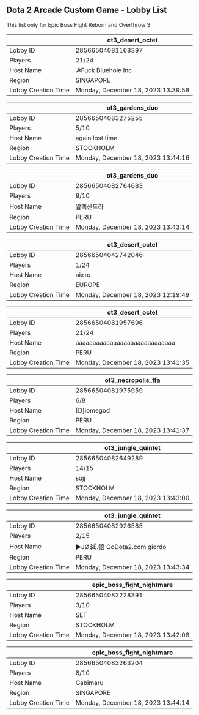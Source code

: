 ## Dota 2 Arcade Custom Game - Lobby List

This list only for Epic Boss Fight Reborn and Overthrow 3

|  | ot3_desert_octet |
| ------ | ------ |
| Lobby ID | 28566504081168397 |
| Players | 21/24 |
| Host Name | ☭Fuck Bluehole Inc |
| Region | SINGAPORE |
| Lobby Creation Time | Monday, December 18, 2023 13:39:58 |


|  | ot3_gardens_duo |
| ------ | ------ |
| Lobby ID | 28566504083275255 |
| Players | 5/10 |
| Host Name | again lost time |
| Region | STOCKHOLM |
| Lobby Creation Time | Monday, December 18, 2023 13:44:16 |


|  | ot3_gardens_duo |
| ------ | ------ |
| Lobby ID | 28566504082764683 |
| Players | 9/10 |
| Host Name | 알렉산드라 |
| Region | PERU |
| Lobby Creation Time | Monday, December 18, 2023 13:43:14 |


|  | ot3_desert_octet |
| ------ | ------ |
| Lobby ID | 28566504042742046 |
| Players | 1/24 |
| Host Name | ніхто |
| Region | EUROPE |
| Lobby Creation Time | Monday, December 18, 2023 12:19:49 |


|  | ot3_desert_octet |
| ------ | ------ |
| Lobby ID | 28566504081957696 |
| Players | 21/24 |
| Host Name | aaaaaaaaaaaaaaaaaaaaaaaaaaaaa |
| Region | PERU |
| Lobby Creation Time | Monday, December 18, 2023 13:41:35 |


|  | ot3_necropolis_ffa |
| ------ | ------ |
| Lobby ID | 28566504081975959 |
| Players | 6/8 |
| Host Name | [D]iomegod |
| Region | PERU |
| Lobby Creation Time | Monday, December 18, 2023 13:41:37 |


|  | ot3_jungle_quintet |
| ------ | ------ |
| Lobby ID | 28566504082649289 |
| Players | 14/15 |
| Host Name | sojj |
| Region | STOCKHOLM |
| Lobby Creation Time | Monday, December 18, 2023 13:43:00 |


|  | ot3_jungle_quintet |
| ------ | ------ |
| Lobby ID | 28566504082926585 |
| Players | 2/15 |
| Host Name | ►JØ$Ë.狼 GoDota2.com giordo |
| Region | PERU |
| Lobby Creation Time | Monday, December 18, 2023 13:43:34 |


|  | epic_boss_fight_nightmare |
| ------ | ------ |
| Lobby ID | 28566504082228391 |
| Players | 3/10 |
| Host Name | SET |
| Region | STOCKHOLM |
| Lobby Creation Time | Monday, December 18, 2023 13:42:08 |


|  | epic_boss_fight_nightmare |
| ------ | ------ |
| Lobby ID | 28566504083263204 |
| Players | 8/10 |
| Host Name | Gabimaru |
| Region | SINGAPORE |
| Lobby Creation Time | Monday, December 18, 2023 13:44:14 |


